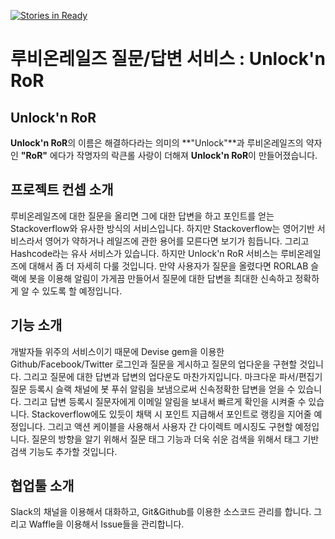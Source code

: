[![Stories in Ready](https://badge.waffle.io/cycorld/Unlock-n-ROR.png?label=ready&title=Ready)](http://waffle.io/cycorld/Unlock-n-ROR)

# 루비온레일즈 질문/답변 서비스 : **Unlock'n RoR**

## Unlock'n RoR
**Unlock'n RoR**의 이름은 해결하다라는 의미의 **"Unlock"**과 루비온레일즈의 약자인 **"RoR"** 에다가 작명자의 락큰롤 사랑이 더해져 **Unlock'n RoR**이 만들어졌습니다.

## 프로젝트 컨셉 소개
루비온레일즈에 대한 질문을 올리면 그에 대한 답변을 하고 포인트를 얻는 Stackoverflow와 유사한 방식의 서비스입니다. 하지만 Stackoverflow는 영어기반 서비스라서 영어가 약하거나 레일즈에 관한 용어를 모른다면 보기가 힘듭니다. 그리고 Hashcode라는 유사 서비스가 있습니다. 하지만 Unlock'n RoR 서비스는 루비온레일즈에 대해서 좀 더 자세히 다룰 것입니다. 만약 사용자가 질문을 올렸다면 RORLAB 슬랙에 봇을 이용해 알림이 가게끔 만들어서 질문에 대한 답변을 최대한 신속하고 정확하게 알 수 있도록 할 예정입니다.

## 기능 소개
개발자들 위주의 서비스이기 때문에 Devise gem을 이용한 Github/Facebook/Twitter 로그인과
질문을 게시하고 질문의 업다운을 구현할 것입니다. 그리고 질문에 대한 답변과 답변의 업다운도 마찬가지입니다. 마크다운 파서/편집기
질문 등록시 슬랙 채널에 봇 푸쉬 알림을 보냄으로써 신속정확한 답변을 얻을  수 있습니다.
그리고 답변 등록시 질문자에게 이메일 알림을 보내서 빠르게 확인을 시켜줄 수 있습니다.
Stackoverflow에도 있듯이 채택 시 포인트 지급해서 포인트로 랭킹을 지어줄 예정입니다.
그리고 액션 케이블을 사용해서 사용자 간 다이렉트 메시징도 구현할 예정입니다.
질문의 방향을 알기 위해서 질문 태그 기능과 더욱 쉬운 검색을 위해서 태그 기반 검색 기능도 추가할 것입니다.

## 협업툴 소개
Slack의 채널을 이용해서 대화하고, Git&Github를 이용한 소스코드 관리를 합니다. 그리고 Waffle을 이용해서 Issue들을 관리합니다.
